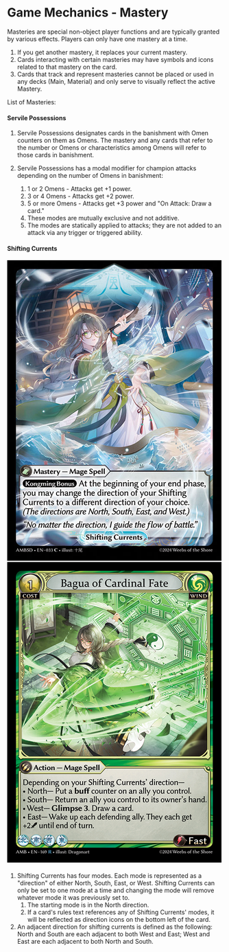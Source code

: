 # Game Mechanics - Mastery

Masteries are special non-object player functions and are typically granted by various effects. Players can only have one mastery at a time.

1. If you get another mastery, it replaces your current mastery.
2. Cards interacting with certain masteries may have symbols and icons related to that mastery on the card.
3. Cards that track and represent masteries cannot be placed or used in any decks (Main, Material) and only serve to visually reflect the active Mastery.

List of Masteries:



#### Servile Possessions

1. Servile Possessions designates cards in the banishment with Omen counters on them as Omens. The mastery and any cards that refer to the number or Omens or characteristics among Omens will refer to those cards in banishment.
2.  Servile Possessions has a modal modifier for champion attacks depending on the number of Omens in banishment:

    1. 1 or 2 Omens - Attacks get +1 power.
    2. 3 or 4 Omens - Attacks get +2 power.
    3. 5 or more Omens - Attacks get +3 power and "On Attack: Draw a card."
    4. These modes are mutually exclusive and not additive.
    5. The modes are statically applied to attacks; they are not added to an attack via any trigger or triggered ability.



#### Shifting Currents

#### ![](../.gitbook/assets/shifting-currents-ambsd.png)![](../.gitbook/assets/bagua-of-cardinal-fate-amb.jpg)

1. Shifting Currents has four modes. Each mode is represented as a "direction" of either North, South, East, or West. Shifting Currents can only be set to one mode at a time and changing the mode will remove whatever mode it was previously set to.
   1. The starting mode is in the North direction.
   2. If a card's rules text references any of Shifting Currents' modes, it will be reflected as direction icons on the bottom left of the card.
2. An adjacent direction for shifting currents is defined as the following: North and South are each adjacent to both West and East; West and East are each adjacent to both North and South.

